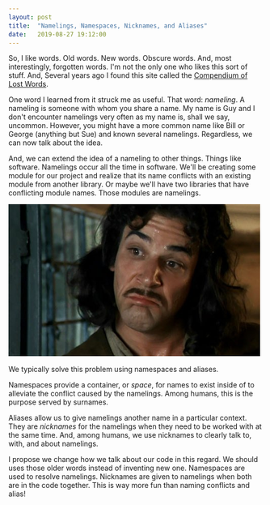 ```yaml
---
layout: post
title:  "Namelings, Namespaces, Nicknames, and Aliases"
date:   2019-08-27 19:12:00
---
```


So, I like words. Old words. New words. Obscure words. And, most interestingly, forgotten words. I'm not the only one who likes this sort of stuff. And, Several years ago I found this site called the [Compendium of Lost Words](http://phrontistery.info/clw.html).

One word I learned from it struck me as useful. That word: *nameling*. A nameling is someone with whom you share a name. My name is Guy and I don't encounter namelings very often as my name is, shall we say, uncommon. However, you might have a more common name like Bill or George (anything but Sue) and known several namelings. Regardless, we can now talk about the idea.

And, we can extend the idea of a nameling to other things. Things like software. Namelings occur all the time in software. We'll be creating some module for our project and realize that its name conflicts with an existing module from another library. Or maybe we'll have two libraries that have conflicting module names. Those modules are namelings.

![Hello](/images/inigo-montoya.jpg)

We typically solve this problem using namespaces and aliases.

Namespaces provide a container, or *space*, for names to exist inside of to alleviate the conflict caused by the namelings. Among humans, this is the purpose served by surnames.

Aliases allow us to give namelings another name in a particular context. They are *nicknames* for the namelings when they need to be worked with at the same time. And, among humans, we use nicknames to clearly talk to, with, and about namelings.

I propose we change how we talk about our code in this regard. We should uses those older words instead of inventing new one. Namespaces are used to resolve namelings. Nicknames are given to namelings when both are in the code together. This is way more fun than naming conflicts and alias!
